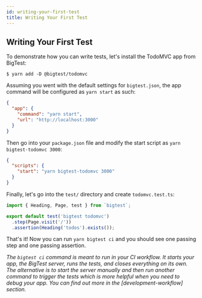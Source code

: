 ```yaml
---
id: writing-your-first-test
title: Writing Your First Test
---
```


## Writing Your First Test
To demonstrate how you can write tests, let's install the TodoMVC app from BigTest:
```
$ yarn add -D @bigtest/todomvc
```

Assuming you went with the default settings for `bigtest.json`, the app command will be configured as `yarn start` as such:
```json
{
  "app": {
    "command": "yarn start",
    "url": "http://localhost:3000"
  }
}
```
Then go into your `package.json` file and modify the start script as `yarn bigtest-todomvc 3000`:
```json
{
  "scripts": {
    "start": "yarn bigtest-todomvc 3000"
  }
}
```
Finally, let's go into the `test/` directory and create `todomvc.test.ts`:
```js
import { Heading, Page, test } from `bigtest`;

export default test('bigtest todomvc')
  .step(Page.visit('/'))
  .assertion(Heading('todos').exists());
```

That's it! Now you can run `yarn bigtest ci` and you should see one passing step and one passing assertion. 

_The `bigtest ci` command is meant to run in your CI workflow. It starts your app, the BigTest server, runs the tests, and closes everything on its own. The alternative is to start the server manually and then run another command to trigger the tests which is more helpful when you need to debug your app. You can find out more in the [development-workflow] section._
